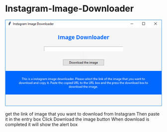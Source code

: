 # Instagram-Image-Downloader
![Alt text](https://github.com/eternalfroast/Instagram-Image-Downloader/blob/master/imgDownloader.png?raw=true "Title")

get the link of image that you want to download from Instagram
Then paste it in the entry box
Click Download the image button
When download is completed it will show the alert box

